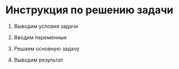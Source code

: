 # Инструкция по решению задачи

1. Выводим условия задачи

2. Вводим переменные

3. Решаем основную задачу

4. Выводим результат